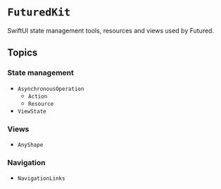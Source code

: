 # ``FuturedKit``

SwiftUI state management tools, resources and views used by Futured.

## Topics

### State management

- ``AsynchronousOperation``
    - ``Action``
    - ``Resource``
- ``ViewState``

### Views

- ``AnyShape``

### Navigation

- ``NavigationLinks``
